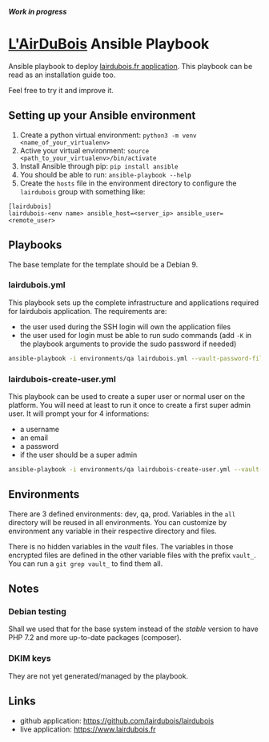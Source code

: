 ***Work in progress***

# [L'AirDuBois](https://www.lairdubois.fr) Ansible Playbook

Ansible playbook to deploy
[lairdubois.fr application](https://github.com/lairdubois/lairdubois). This
playbook can be read as an installation guide too.

Feel free to try it and improve it.


## Setting up your Ansible environment

1. Create a python virtual environment: `python3 -m venv
   <name_of_your_virtualenv>`
2. Active your virtual environment: `source <path_to_your_virtualenv>/bin/activate`
3. Install Ansible through pip: `pip install ansible`
4. You should be able to run: `ansible-playbook --help`
5. Create the `hosts` file in the environment directory to configure the
   `lairdubois` group with something like:
```
[lairdubois]
lairdubois-<env name> ansible_host=<server_ip> ansible_user=<remote_user>
```

## Playbooks

The base template for the template should be a Debian 9.

### lairdubois.yml

This playbook sets up the complete infrastructure and applications required
for lairdubois application. The requirements are:
- the user used during the SSH login will own the application files
- the user used for login must be able to run sudo commands (add `-K` in the
  playbook arguments to provide the sudo password if needed)

```bash
ansible-playbook -i environments/qa lairdubois.yml --vault-password-file=~/...
```

### lairdubois-create-user.yml

This playbook can be used to create a super user or normal user on the
platform. You will need at least to run it once to create a first super admin
user. It will prompt your for 4 informations:
- a username
- an email
- a password
- if the user should be a super admin

```bash
ansible-playbook -i environments/qa lairdubois-create-user.yml --vault-password-file=~/...
```

## Environments

There are 3 defined environments: dev, qa, prod. Variables in the `all`
directory will be reused in all environments. You can customize by environment
any variable in their respective directory and files.

There is no hidden variables in the *vault* files. The variables in those
encrypted files are defined in the other variable files with the prefix
`vault_`. You can run a `git grep vault_` to find them all.


## Notes

### Debian testing
Shall we used that for the base system instead of the *stable* version to have
PHP 7.2 and more up-to-date packages (composer).


### DKIM keys
They are not yet generated/managed by the playbook.

## Links

- github application: https://github.com/lairdubois/lairdubois
- live application: https://www.lairdubois.fr
